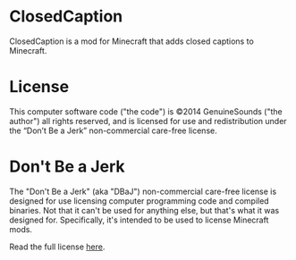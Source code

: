 ClosedCaption
==============
ClosedCaption is a mod for Minecraft that adds closed captions to Minecraft.

License
=======
This computer software code ("the code") is ©2014 GenuineSounds ("the author") all rights reserved, and is licensed for use and redistribution under the “Don’t Be a Jerk” non-commercial care-free license.

Don't Be a Jerk
===============
The "Don't Be a Jerk" (aka "DBaJ") non-commercial care-free license is designed for use licensing computer programming code and compiled binaries. Not that it can't be used for anything else, but that's what it was designed for. Specifically, it's intended to be used to license Minecraft mods.

Read the full license [here](LICENSE.md).
